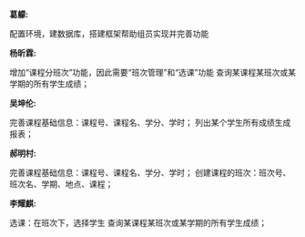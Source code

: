  **葛艨:** 

配置环境，建数据库，搭建框架帮助组员实现并完善功能

 **杨昕霖:** 

增加“课程分班次”功能，因此需要“班次管理”和“选课”功能
查询某课程某班次或某学期的所有学生成绩；

 **吴坤伦:** 

完善课程基础信息：课程号、课程名、学分、学时；
列出某个学生所有成绩生成报表；

 **郝明村:** 

完善课程基础信息：课程号、课程名、学分、学时；
创建课程的班次：班次号、班次名、学期、地点、课程；

 **李耀麒:** 

选课：在班次下，选择学生
查询某课程某班次或某学期的所有学生成绩；


